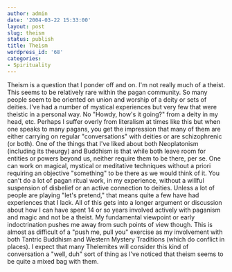```yaml
---
author: admin
date: '2004-03-22 15:33:00'
layout: post
slug: theism
status: publish
title: Theism
wordpress_id: '68'
categories:
- Spirituality
---
```


Theism is a question that I ponder off and on. I'm not really much of a
theist. This seems to be relatively rare within the pagan community. So
many people seem to be oriented on union and worship of a deity or sets
of deities. I've had a number of mystical experiences but very few that
were theistic in a personal way. No "Howdy, how's it going?" from a
deity in my head, etc. Perhaps I suffer overly from literalism at times
like this but when one speaks to many pagans, you get the impression
that many of them are either carrying on regular "conversations" with
deities or are schizophrenic (or both). One of the things that I've
liked about both Neoplatonism (including its theurgy) and Buddhism is
that while both leave room for entities or powers beyond us, neither
require them to be there, per se. One can work on magical, mystical or
meditative techniques without a priori requiring an objective
"something" to be there as we would think of it. You can't do a lot of
pagan ritual work, in my experience, without a willful suspension of
disbelief or an active connection to deities. Unless a lot of people are
playing "let's pretend," that means quite a few have had experiences
that I lack. All of this gets into a longer argument or discussion about
how I can have spent 14 or so years involved actively with paganism and
magic and not be a theist. My fundamental viewpoint or early
indoctrination pushes me away from such points of view though. This is
almost as difficult of a "push me, pull you" exercise as my involvement
with both Tantric Buddhism and Western Mystery Traditions (which do
conflict in places). I expect that many Thelemites will consider this
kind of conversation a "well, duh" sort of thing as I've noticed that
theism seems to be quite a mixed bag with them.
